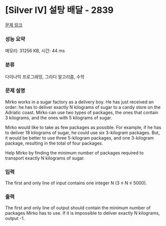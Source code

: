 # [Silver IV] 설탕 배달 - 2839 

[문제 링크](https://www.acmicpc.net/problem/2839) 

### 성능 요약

메모리: 31256 KB, 시간: 44 ms

### 분류

다이나믹 프로그래밍, 그리디 알고리즘, 수학

### 문제 설명

<p>Mirko works in a sugar factory as a delivery boy. He has just received an order: he has to deliver exactly N kilograms of sugar to a candy store on the Adriatic coast. Mirko can use two types of packages, the ones that contain 3 kilograms, and the ones with 5 kilograms of sugar.</p>

<p>Mirko would like to take as few packages as possible. For example, if he has to deliver 18 kilograms of sugar, he could use six 3-kilogram packages. But, it would be better to use three 5-kilogram packages, and one 3-kilogram package, resulting in the total of four packages.</p>

<p>Help Mirko by finding the minimum number of packages required to transport exactly N kilograms of sugar.</p>

### 입력 

 <p>The first and only line of input contains one integer N (3 ≤ N ≤ 5000).</p>

### 출력 

 <p>The first and only line of output should contain the minimum number of packages Mirko has to use. If it is impossible to deliver exactly N kilograms, output -1.</p>

